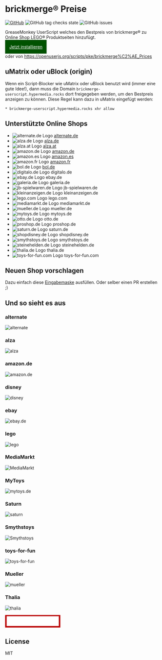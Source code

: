 # brickmerge® Preise

[![GitHub](https://img.shields.io/badge/source-%23121011.svg?style=for-the-badge&logo=github&logoColor=white)](https://github.com/pke/brickmerge-userscript)
![GitHub tag checks state](https://img.shields.io/github/checks-status/pke/brickmerge-userscript/master)
![GitHub issues](https://img.shields.io/github/issues/pke/brickmerge-userscript)

GreaseMonkey UserScript welches den Bestpreis von brickmerge® zu Online Shop LEGO® Produktseiten hinzufügt.

<a href="https://greasyfork.org/de/scripts/477807-brickmerge-prices" style="padding: 1em; background: #005200;color: white">Jetzt installieren</a>

oder von https://openuserjs.org/scripts/pke/brickmerge%C2%AE_Prices

## uMatrix oder uBlock (origin)

Wenn ein Script-Blocker wie uMatrix oder uBlock benutzt wird (immer eine gute Idee!), dann muss die Domain `brickmerge-userscript.hypermedia.rocks` dort freigegeben werden, um den Bestpreis anzeigen zu können.
Diese Regel kann dazu in uMatrix eingefügt werden:

```
* brickmerge-userscript.hypermedia.rocks xhr allow
```

## Unterstützte Online Shops

* ![alternate.de Logo](https://www.google.com/s2/favicons?sz=16&domain=alternate.de) [alternate.de](https://alternate.de)
* ![alza.de Logo](https://www.google.com/s2/favicons?sz=16&domain=alza.de) [alza.de](https://alza.de)
* ![alza.at Logo](https://www.google.com/s2/favicons?sz=16&domain=alza.at) [alza.at](https://alza.at)
* ![amazon.de Logo](https://www.google.com/s2/favicons?sz=16&domain=amazon.de) [amazon.de](https://amazon.de)
* ![amazon.es Logo](https://www.google.com/s2/favicons?sz=16&domain=amazon.es) [amazon.es](https://amazon.es)
* ![amazon.fr Logo](https://www.google.com/s2/favicons?sz=16&domain=amazon.fr) [amazon.fr](https://amazon.fr)
* ![bol.de Logo](https://www.google.com/s2/favicons?sz=16&domain=bol.de) [bol.de](https://bol.de)
* ![digitalo.de Logo](https://www.google.com/s2/favicons?sz=16&domain=digitalo.de) digitalo.de
* ![ebay.de Logo](https://www.google.com/s2/favicons?sz=16&domain=ebay.de) ebay.de
* ![galeria.de Logo](https://www.google.com/s2/favicons?sz=16&domain=galeria.de) galeria.de
* ![jb-spielwaren.de Logo](https://www.google.com/s2/favicons?sz=16&domain=jb-spielwaren.de) jb-spielwaren.de
* ![kleinanzeigen.de Logo](https://www.google.com/s2/favicons?sz=16&domain=kleinanzeigen.de) kleinanzeigen.de
* ![lego.com Logo](https://www.google.com/s2/favicons?sz=16&domain=lego.com) lego.com
* ![mediamarkt.de Logo](https://www.google.com/s2/favicons?sz=16&domain=mediamarkt.de) mediamarkt.de
* ![mueller.de Logo](https://www.google.com/s2/favicons?sz=16&domain=mueller.de) mueller.de
* ![mytoys.de Logo](https://www.google.com/s2/favicons?sz=16&domain=mytoys.de) mytoys.de
* ![otto.de Logo](https://www.google.com/s2/favicons?sz=16&domain=otto.de) otto.de
* ![proshop.de Logo](https://www.google.com/s2/favicons?sz=16&domain=proshop.de) proshop.de
* ![saturn.de Logo](https://www.google.com/s2/favicons?sz=16&domain=saturn.de) saturn.de
* ![shopdisney.de Logo](https://www.google.com/s2/favicons?sz=16&domain=shopdisney.de) shopdisney.de
* ![smythstoys.de Logo](https://www.google.com/s2/favicons?sz=16&domain=smythstoys.de) smythstoys.de
* ![steinehelden.de Logo](https://www.google.com/s2/favicons?sz=16&domain=steinehelden.de) steinehelden.de
* ![thalia.de Logo](https://www.google.com/s2/favicons?sz=16&domain=thalia.de) thalia.de
* ![toys-for-fun.com Logo](https://www.google.com/s2/favicons?sz=16&domain=toys-for-fun.com) toys-for-fun.com

## Neuen Shop vorschlagen

Dazu einfach diese [Eingabemaske](https://github.com/pke/brickmerge-userscript/issues/new?template=new-site.yml) ausfüllen.
Oder selber einen PR erstellen ;)

## Und so sieht es aus

### alternate

![alternate](https://github.com/pke/brickmerge-userscript/blob/master/images/www.alternate.de.png?raw=true)

### alza

![alza](https://github.com/pke/brickmerge-userscript/blob/master/images/www.alza.de.png?raw=true)

### amazon.de

![amazon.de](https://github.com/pke/brickmerge-userscript/blob/master/images/www.amazon.de.png?raw=true)

### disney

![disney](https://github.com/pke/brickmerge-userscript/blob/master/images/disney.png?raw=true)

### ebay

![ebay.de](https://github.com/pke/brickmerge-userscript/blob/master/images/ebay.png?raw=true)

### lego

![lego](https://github.com/pke/brickmerge-userscript/blob/master/images/lego.png?raw=true)

### MediaMarkt

![MediaMarkt](https://github.com/pke/brickmerge-userscript/blob/master/images/www.mediamarkt.de.png?raw=true)

### MyToys

![mytoys.de](https://github.com/pke/brickmerge-userscript/blob/master/images/mytoys.png?raw=true)

### Saturn

![saturn](https://github.com/pke/brickmerge-userscript/blob/master/images/www.saturn.de.png?raw=true)

### Smythstoys

![Smythstoys](https://github.com/pke/brickmerge-userscript/blob/master/images/smythstoys.png?raw=true)

### toys-for-fun

![toys-for-fun](https://github.com/pke/brickmerge-userscript/blob/master/images/www.toys-for-fun.de.png?raw=true)
### Mueller

![mueller](https://github.com/pke/brickmerge-userscript/blob/master/images/www.mueller.de.png?raw=true)

### Thalia

![thalia](https://github.com/pke/brickmerge-userscript/blob/master/images/www.thalia.de.png?raw=true)

<img src="./public/images/brickmerge.svg" style="background:#b00;height:32px;padding: 0.3rem"/>

## License

MIT
